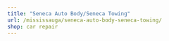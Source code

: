 ```yaml
---
title: "Seneca Auto Body/Seneca Towing"
url: /mississauga/seneca-auto-body-seneca-towing/
shop: car repair
---
```

